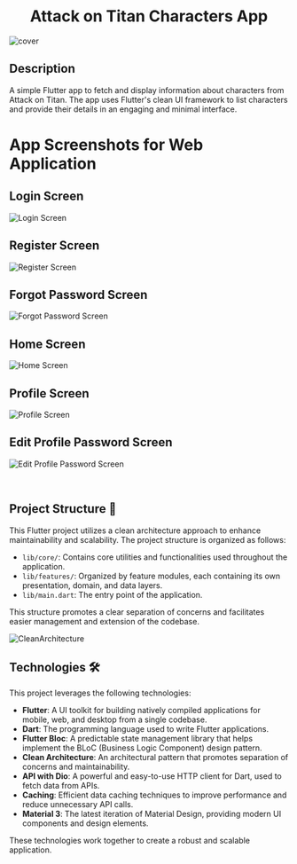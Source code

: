 <h1 align="center">Attack on Titan Characters App</h1>

![cover](https://github.com/user-attachments/assets/7977492c-03ec-4b95-92ba-bdf4d42420f2)



## Description

A simple Flutter app to fetch and display information about characters from Attack on Titan. The app uses Flutter's clean UI framework to list characters and provide their details in an engaging and minimal interface.

# App Screenshots for Web Application

## Login Screen
![Login Screen](https://github.com/user-attachments/assets/01dcbe22-d606-4527-87c9-ba859c2ea82e)

## Register Screen
![Register Screen](https://github.com/user-attachments/assets/f7a93a99-faeb-4bff-ae3a-3edd28bda181)

## Forgot Password Screen
![Forgot Password Screen](https://github.com/user-attachments/assets/82e00598-5b8c-4eac-b74f-517d461a11ee)

## Home Screen
![Home Screen](https://github.com/user-attachments/assets/95db742c-5917-488f-8987-a2035cead46b)

## Profile Screen
![Profile Screen](https://github.com/user-attachments/assets/5ea1656f-041c-4dab-9670-2c3d738ae1ef)

## Edit Profile Password Screen
![Edit Profile Password Screen](https://github.com/user-attachments/assets/7b79473c-a2f5-469e-bf2c-520eac90c313)



<br />

## Project Structure 📁

This Flutter project utilizes a clean architecture approach to enhance maintainability and scalability. The project structure is organized as follows:

- `lib/core/`: Contains core utilities and functionalities used throughout the application.
- `lib/features/`: Organized by feature modules, each containing its own presentation, domain, and data layers.
- `lib/main.dart`: The entry point of the application.

This structure promotes a clear separation of concerns and facilitates easier management and extension of the codebase.

![CleanArchitecture](https://github.com/user-attachments/assets/e0695060-f965-45c4-ae2b-d3f30cce9df8)


## Technologies 🛠️

This project leverages the following technologies:

- **Flutter**: A UI toolkit for building natively compiled applications for mobile, web, and desktop from a single codebase.
- **Dart**: The programming language used to write Flutter applications.
- **Flutter Bloc**: A predictable state management library that helps implement the BLoC (Business Logic Component) design pattern.
- **Clean Architecture**: An architectural pattern that promotes separation of concerns and maintainability.
- **API with Dio**: A powerful and easy-to-use HTTP client for Dart, used to fetch data from APIs.
- **Caching**: Efficient data caching techniques to improve performance and reduce unnecessary API calls.
- **Material 3**: The latest iteration of Material Design, providing modern UI components and design elements.

These technologies work together to create a robust and scalable application.
